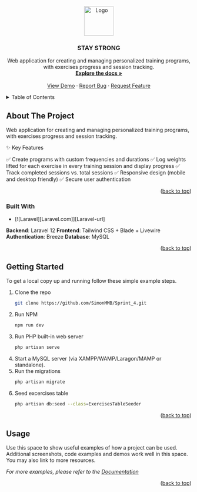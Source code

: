 <a id="readme-top"></a>

<br />
<div align="center">
  <a href="https://github.com/SimonMMB/Sprint_4">
    <img src="images/logo.png" alt="Logo" width="80" height="80">
  </a>

<h3 align="center">STAY STRONG</h3>

  <p align="center">
    Web application for creating and managing personalized training programs, with exercises progress and session tracking.
    <br />
    <a href="https://github.com/SimonMMB/Sprint_4"><strong>Explore the docs »</strong></a>
    <br />
    <br />
    <a href="https://github.com/SimonMMB/Sprint_4">View Demo</a>
    &middot;
    <a href="https://github.com/SimonMMB/Sprint_4/issues/new?labels=bug&template=bug-report---.md">Report Bug</a>
    &middot;
    <a href="https://github.com/SimonMMB/Sprint_4/issues/new?labels=enhancement&template=feature-request---.md">Request Feature</a>
  </p>
</div>

<details>
  <summary>Table of Contents</summary>
  <ol>
    <li><a href="#about-the-project">About The Project</a></li>  
    <li><a href="#built-with">Built With</a></li>
    <li><a href="#getting-started">Getting Started</a></li>
    <li><a href="#usage">Usage</a></li>
  </ol>
</details>

## About The Project
Web application for creating and managing personalized training programs, with exercises progress and session tracking.

✨ Key Features

✅ Create programs with custom frequencies and durations
✅ Log weights lifted for each exercise in every training session and display progress
✅ Track completed sessions vs. total sessions
✅ Responsive design (mobile and desktop friendly)
✅ Secure user authentication

<p align="right">(<a href="#readme-top">back to top</a>)</p>

### Built With
* [![Laravel][Laravel.com]][Laravel-url]

**Backend**: Laravel 12
**Frontend**: Tailwind CSS + Blade + Livewire
**Authentication**: Breeze
**Database**: MySQL

<p align="right">(<a href="#readme-top">back to top</a>)</p>

## Getting Started
To get a local copy up and running follow these simple example steps.

1. Clone the repo
   ```sh
   git clone https://github.com/SimonMMB/Sprint_4.git
   ```
2. Run NPM 
   ```sh
   npm run dev
   ```
3. Run PHP built-in web server 
   ```sh
   php artisan serve
   ```
4. Start a MySQL server (via XAMPP/WAMP/Laragon/MAMP or standalone).
5. Run the migrations
   ```sh
   php artisan migrate
   ```
6. Seed excercises table
   ```sh
   php artisan db:seed --class=ExercisesTableSeeder
   ```

<p align="right">(<a href="#readme-top">back to top</a>)</p>

## Usage

Use this space to show useful examples of how a project can be used. Additional screenshots, code examples and demos work well in this space. You may also link to more resources.

_For more examples, please refer to the [Documentation](https://example.com)_

<p align="right">(<a href="#readme-top">back to top</a>)</p>